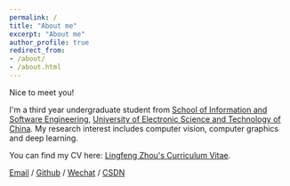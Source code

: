 ```yaml
---
permalink: /
title: "About me"
excerpt: "About me"
author_profile: true
redirect_from:
- /about/
- /about.html
---
```


Nice to meet you!

I'm a third year undergraduate student from [School of Information and Software Engineering](https://sise.uestc.edu.cn/), [University of Electronic Science and Technology of China](https://www.uestc.edu.cn/). My research interest includes computer vision, computer graphics and deep learning.

You can find my CV here: [Lingfeng Zhou's Curriculum Vitae](../assets/CV.pdf).

[Email](mailto:2022091201014@stu.uestc.edu.cn) / [Github](https://github.com/CatalanOvO) / [Wechat](../images/wechat.jpg) / [CSDN](https://blog.csdn.net/Catalany?spm=1000.2115.3001.5343)
